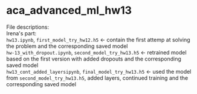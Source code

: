 # aca_advanced_ml_hw13 <br>
File descriptions: <br>
Irena's part: <br>
`hw13.ipynb`, `first_model_try_hw12.h5` <- contain the first attemp at solving the problem and the corresponding saved model <br>
`hw-13_with_dropout.ipynb`, `second_model_try_hw13.h5` <- retrained model based on the first version with added dropouts and the corresponding saved model <br>
`hw13_cont_added_layersipynb`, `final_model_try_hw13.h5` <- used the model from `second_model_try_hw13.h5`, added layers, continued training and the corresponding saved model <br>
